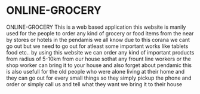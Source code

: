 # ONLINE-GROCERY
ONLINE-GROCERY  This is a web based application this website is manily used for the people to order any kind of grocery or food items from the near by stores or hotels in the pendamis we all know due to this corana we cant go out but we need to go out for atleast some important works like tablets food etc.. by using this website we can order any kind of important products from radius of 5-10km from our house sothat any frount line workers or the shop worker can bring it to your house and also forget about pendamic this is also usefull for the old people who were alone living at their home and they can go out for every small things so they simply pickup the phone and order or simply call us and tell what they want we bring it to their house
